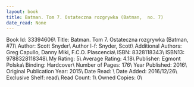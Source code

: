 ```yaml
---
layout: book
title: Batman. Tom 7. Ostateczna rozgrywka (Batman,  no. 7)
date_read: None
---
```


Book Id: 33394606\ 
Title: Batman. Tom 7. Ostateczna rozgrywka (Batman, #7)\ 
Author: Scott Snyder\ 
Author l-f: Snyder, Scott\ 
Additional Authors: Greg Capullo, Danny Miki, F.C.O. Plascencia\ 
ISBN: 8328118343\ 
ISBN13: 9788328118348\ 
My Rating: 5\ 
Average Rating: 4.18\ 
Publisher: Egmont Polska\ 
Binding: Hardcover\ 
Number of Pages: 176\ 
Year Published: 2016\ 
Original Publication Year: 2015\ 
Date Read: \ 
Date Added: 2016/12/26\ 
Exclusive Shelf: read\ 
Read Count: 1\ 
Owned Copies: 0\ 

